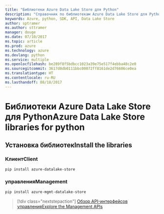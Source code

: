 ```yaml
---
title: "Библиотеки Azure Data Lake Store для Python"
description: "Справочник по библиотекам Azure Data Lake Store для Python"
keywords: Azure, python, SDK, API, Data Lake Store
author: sptramer
ms.author: sttramer
manager: douge
ms.date: 07/10/2017
ms.topic: article
ms.prod: azure
ms.technology: azure
ms.devlang: python
ms.service: multiple
ms.openlocfilehash: be289f8f5bdbcc1023a39e75e517f4ebba48c2e0
ms.sourcegitcommit: 3617d0db0111bbc00072ff8161de2d76606ce0ea
ms.translationtype: HT
ms.contentlocale: ru-RU
ms.lasthandoff: 08/18/2017
---
```

# <a name="azure-data-lake-store-libraries-for-python"></a><span data-ttu-id="f0fae-104">Библиотеки Azure Data Lake Store для Python</span><span class="sxs-lookup"><span data-stu-id="f0fae-104">Azure Data Lake Store libraries for python</span></span>

## <a name="install-the-libraries"></a><span data-ttu-id="f0fae-105">Установка библиотек</span><span class="sxs-lookup"><span data-stu-id="f0fae-105">Install the libraries</span></span>
### <a name="client"></a><span data-ttu-id="f0fae-106">Клиент</span><span class="sxs-lookup"><span data-stu-id="f0fae-106">Client</span></span>

```bash
pip install azure-datalake-store
```

### <a name="management"></a><span data-ttu-id="f0fae-107">управления</span><span class="sxs-lookup"><span data-stu-id="f0fae-107">Management</span></span>

```bash
pip install azure-mgmt-datalake-store
```
> [!div class="nextstepaction"]
> [<span data-ttu-id="f0fae-108">Обзор API-интерфейсов управления</span><span class="sxs-lookup"><span data-stu-id="f0fae-108">Explore the Management APIs</span></span>](/python/api/overview/azure/datalakestore/managementlibrary)
